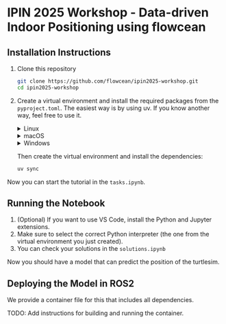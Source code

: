 # IPIN 2025 Workshop - Data-driven Indoor Positioning using flowcean

## Installation Instructions

1. Clone this repository

   ```bash
   git clone https://github.com/flowcean/ipin2025-workshop.git
   cd ipin2025-workshop
   ```

2. Create a virtual environment and install the required packages from the `pyproject.toml`. The easiest way is by using uv. If you know another way, feel free to use it.

   <details>
   <summary>Linux</summary>

   ```bash
   curl -LsSf https://astral.sh/uv/install.sh | sh
   ```

   </details>

   <details>
   <summary>macOS</summary>

   ```bash
   curl -LsSf https://astral.sh/uv/install.sh | sh
   ```

   </details>

   <details>
   <summary>Windows</summary>

   ```powershell
   powershell -ExecutionPolicy ByPass -c "irm https://astral.sh/uv/install.ps1 | iex"
   ```

   </details>

   Then create the virtual environment and install the dependencies:

   ```bash
   uv sync
   ```

Now you can start the tutorial in the `tasks.ipynb`.

## Running the Notebook

1. (Optional) If you want to use VS Code, install the Python and Jupyter extensions.
2. Make sure to select the correct Python interpreter (the one from the virtual environment you just created).
3. You can check your solutions in the `solutions.ipynb`

Now you should have a model that can predict the position of the turtlesim.

## Deploying the Model in ROS2

We provide a container file for this that includes all dependencies.

TODO: Add instructions for building and running the container.
